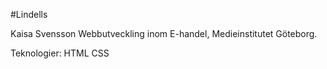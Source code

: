 #Lindells

Kaisa Svensson
Webbutveckling inom E-handel, Medieinstitutet Göteborg.

Teknologier:
HTML
CSS
